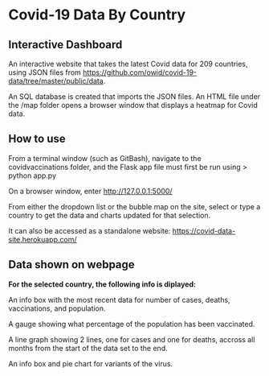 # Covid-19 Data By Country
## Interactive Dashboard

An interactive website that takes the latest Covid data for 209 countries, using JSON files from https://github.com/owid/covid-19-data/tree/master/public/data.

An SQL database is created that imports the JSON files.
An HTML file under the /map folder opens a browser window that displays a heatmap for Covid data.


## How to use
From a terminal window (such as GitBash), navigate to the covidvaccinations folder, and the Flask app file must first be run using > python app.py

On a browser window, enter http://127.0.0.1:5000/

From either the dropdown list or the bubble map on the site, select or type a country to get the data and charts updated for that selection.

It can also be accessed as a standalone website: https://covid-data-site.herokuapp.com/

## Data shown on webpage
**For the selected country, the following info is diplayed:**

An info box with the most recent data for number of cases, deaths, vaccinations, and population.

A gauge showing what percentage of the population has been vaccinated.

A line graph showing 2 lines, one for cases and one for deaths, accross all months from the start of the data set to the end.

An info box and pie chart for variants of the virus.
